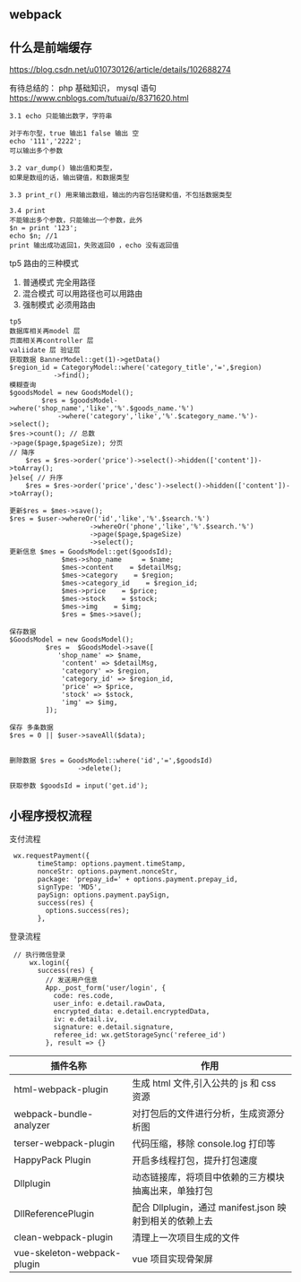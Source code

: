 ## webpack

## 什么是前端缓存
https://blog.csdn.net/u010730126/article/details/102688274

有待总结的：
php 基础知识，
mysql 语句 https://www.cnblogs.com/tutuai/p/8371620.html
```输出语句
3.1 echo 只能输出数字，字符串

对于布尔型，true 输出1 false 输出 空
echo '111','2222';
可以输出多个参数

3.2 var_dump() 输出值和类型，
如果是数组的话，输出键值，和数据类型

3.3 print_r() 用来输出数组，输出的内容包括键和值，不包括数据类型

3.4 print 
不能输出多个参数，只能输出一个参数，此外
$n = print '123';
echo $n; //1
print 输出成功返回1，失败返回0 ，echo 没有返回值
```
tp5 路由的三种模式
1. 普通模式 完全用路径
2. 混合模式 可以用路径也可以用路由
3. 强制模式 必须用路由

```
tp5
数据库相关再model 层
页面相关再controller 层
valiidate 层 验证层
获取数据 BannerModel::get(1)->getData()
$region_id = CategoryModel::where('category_title','=',$region)
           ->find(); 
模糊查询
$goodsModel = new GoodsModel();
        $res = $goodsModel->where('shop_name','like','%'.$goods_name.'%')
            ->where('category','like','%'.$category_name.'%')->select();
$res->count(); // 总数
->page($page,$pageSize); 分页
// 降序
    $res = $res->order('price')->select()->hidden(['content'])->toArray();
}else{ // 升序
    $res = $res->order('price','desc')->select()->hidden(['content'])->toArray();

更新$res = $mes->save();
$res = $user->whereOr('id','like','%'.$search.'%')
                    ->whereOr('phone','like','%'.$search.'%')
                    ->page($page,$pageSize)
                    ->select();
更新信息 $mes = GoodsModel::get($goodsId);
             $mes->shop_name     = $name;
             $mes->content    = $detailMsg;
             $mes->category    = $region;
             $mes->category_id    = $region_id;
             $mes->price    = $price;
             $mes->stock    = $stock;
             $mes->img    = $img;
             $res = $mes->save();

保存数据 
$GoodsModel = new GoodsModel();
         $res =  $GoodsModel->save([
            'shop_name' => $name,
             'content' => $detailMsg,
             'category' => $region,
             'category_id' => $region_id,
             'price' => $price,
             'stock' => $stock,
             'img' => $img,
         ]);

保存 多条数据
$res = 0 || $user->saveAll($data);


删除数据 $res = GoodsModel::where('id','=',$goodsId)
                 ->delete();

获取参数 $goodsId = input('get.id'); 

```

## 小程序授权流程
支付流程
```
 wx.requestPayment({
       timeStamp: options.payment.timeStamp,
       nonceStr: options.payment.nonceStr,
       package: 'prepay_id=' + options.payment.prepay_id,
       signType: 'MD5',
       paySign: options.payment.paySign,
       success(res) {
         options.success(res);
       },
```
登录流程
```
 // 执行微信登录
     wx.login({
       success(res) {
         // 发送用户信息
         App._post_form('user/login', {
           code: res.code,
           user_info: e.detail.rawData,
           encrypted_data: e.detail.encryptedData,
           iv: e.detail.iv,
           signature: e.detail.signature,
           referee_id: wx.getStorageSync('referee_id')
         }, result => {}
```

| 插件名称                    | 作用                                                    |
| --------------------------- | ------------------------------------------------------- |
| html-webpack-plugin         | 生成 html 文件,引入公共的 js 和 css 资源                |
| webpack-bundle-analyzer     | 对打包后的文件进行分析，生成资源分析图                  |
| terser-webpack-plugin       | 代码压缩，移除 console.log 打印等                       |
| HappyPack Plugin            | 开启多线程打包，提升打包速度                            |
| Dllplugin                   | 动态链接库，将项目中依赖的三方模块抽离出来，单独打包    |
| DllReferencePlugin          | 配合 Dllplugin，通过 manifest.json 映射到相关的依赖上去 |
| clean-webpack-plugin        | 清理上一次项目生成的文件                                |
| vue-skeleton-webpack-plugin | vue 项目实现骨架屏                                      |
